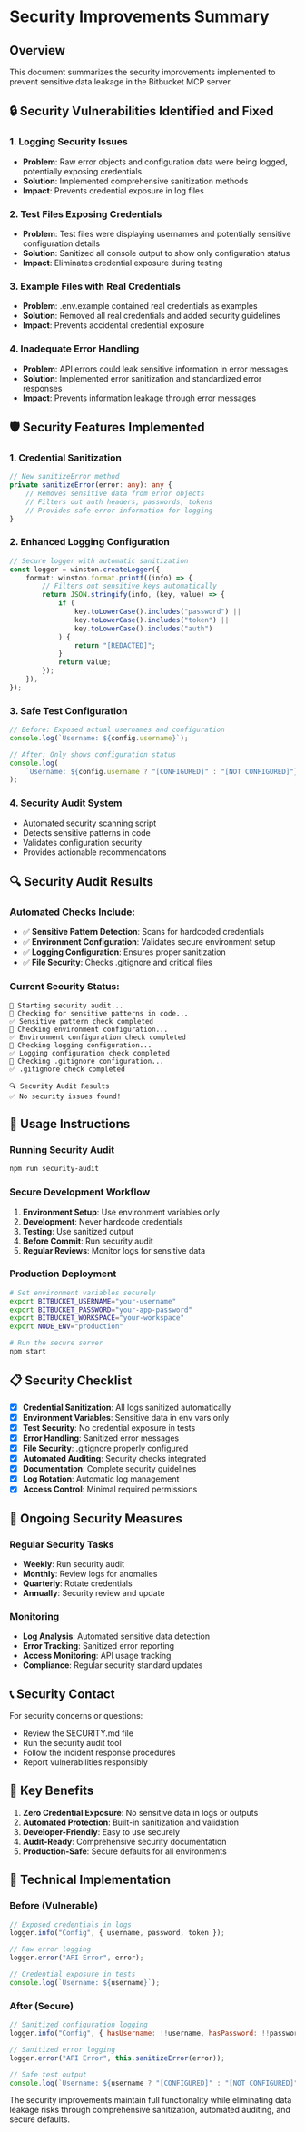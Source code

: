 # Security Improvements Summary

## Overview

This document summarizes the security improvements implemented to prevent sensitive data leakage in the Bitbucket MCP server.

## 🔒 Security Vulnerabilities Identified and Fixed

### 1. **Logging Security Issues**

-   **Problem**: Raw error objects and configuration data were being logged, potentially exposing credentials
-   **Solution**: Implemented comprehensive sanitization methods
-   **Impact**: Prevents credential exposure in log files

### 2. **Test Files Exposing Credentials**

-   **Problem**: Test files were displaying usernames and potentially sensitive configuration details
-   **Solution**: Sanitized all console output to show only configuration status
-   **Impact**: Eliminates credential exposure during testing

### 3. **Example Files with Real Credentials**

-   **Problem**: .env.example contained real credentials as examples
-   **Solution**: Removed all real credentials and added security guidelines
-   **Impact**: Prevents accidental credential exposure

### 4. **Inadequate Error Handling**

-   **Problem**: API errors could leak sensitive information in error messages
-   **Solution**: Implemented error sanitization and standardized error responses
-   **Impact**: Prevents information leakage through error messages

## 🛡️ Security Features Implemented

### 1. **Credential Sanitization**

```typescript
// New sanitizeError method
private sanitizeError(error: any): any {
    // Removes sensitive data from error objects
    // Filters out auth headers, passwords, tokens
    // Provides safe error information for logging
}
```

### 2. **Enhanced Logging Configuration**

```typescript
// Secure logger with automatic sanitization
const logger = winston.createLogger({
    format: winston.format.printf((info) => {
        // Filters out sensitive keys automatically
        return JSON.stringify(info, (key, value) => {
            if (
                key.toLowerCase().includes("password") ||
                key.toLowerCase().includes("token") ||
                key.toLowerCase().includes("auth")
            ) {
                return "[REDACTED]";
            }
            return value;
        });
    }),
});
```

### 3. **Safe Test Configuration**

```javascript
// Before: Exposed actual usernames and configuration
console.log(`Username: ${config.username}`);

// After: Only shows configuration status
console.log(
    `Username: ${config.username ? "[CONFIGURED]" : "[NOT CONFIGURED]"}`
);
```

### 4. **Security Audit System**

-   Automated security scanning script
-   Detects sensitive patterns in code
-   Validates configuration security
-   Provides actionable recommendations

## 🔍 Security Audit Results

### Automated Checks Include:

-   ✅ **Sensitive Pattern Detection**: Scans for hardcoded credentials
-   ✅ **Environment Configuration**: Validates secure environment setup
-   ✅ **Logging Configuration**: Ensures proper sanitization
-   ✅ **File Security**: Checks .gitignore and critical files

### Current Security Status:

```
🔐 Starting security audit...
📝 Checking for sensitive patterns in code...
✅ Sensitive pattern check completed
📝 Checking environment configuration...
✅ Environment configuration check completed
📝 Checking logging configuration...
✅ Logging configuration check completed
📝 Checking .gitignore configuration...
✅ .gitignore check completed

🔍 Security Audit Results
✅ No security issues found!
```

## 🚀 Usage Instructions

### Running Security Audit

```bash
npm run security-audit
```

### Secure Development Workflow

1. **Environment Setup**: Use environment variables only
2. **Development**: Never hardcode credentials
3. **Testing**: Use sanitized output
4. **Before Commit**: Run security audit
5. **Regular Reviews**: Monitor logs for sensitive data

### Production Deployment

```bash
# Set environment variables securely
export BITBUCKET_USERNAME="your-username"
export BITBUCKET_PASSWORD="your-app-password"
export BITBUCKET_WORKSPACE="your-workspace"
export NODE_ENV="production"

# Run the secure server
npm start
```

## 📋 Security Checklist

-   [x] **Credential Sanitization**: All logs sanitized automatically
-   [x] **Environment Variables**: Sensitive data in env vars only
-   [x] **Test Security**: No credential exposure in tests
-   [x] **Error Handling**: Sanitized error messages
-   [x] **File Security**: .gitignore properly configured
-   [x] **Automated Auditing**: Security checks integrated
-   [x] **Documentation**: Complete security guidelines
-   [x] **Log Rotation**: Automatic log management
-   [x] **Access Control**: Minimal required permissions

## 🔄 Ongoing Security Measures

### Regular Security Tasks

-   **Weekly**: Run security audit
-   **Monthly**: Review logs for anomalies
-   **Quarterly**: Rotate credentials
-   **Annually**: Security review and update

### Monitoring

-   **Log Analysis**: Automated sensitive data detection
-   **Error Tracking**: Sanitized error reporting
-   **Access Monitoring**: API usage tracking
-   **Compliance**: Regular security standard updates

## 📞 Security Contact

For security concerns or questions:

-   Review the SECURITY.md file
-   Run the security audit tool
-   Follow the incident response procedures
-   Report vulnerabilities responsibly

## 🎯 Key Benefits

1. **Zero Credential Exposure**: No sensitive data in logs or outputs
2. **Automated Protection**: Built-in sanitization and validation
3. **Developer-Friendly**: Easy to use securely
4. **Audit-Ready**: Comprehensive security documentation
5. **Production-Safe**: Secure defaults for all environments

## 🔧 Technical Implementation

### Before (Vulnerable)

```javascript
// Exposed credentials in logs
logger.info("Config", { username, password, token });

// Raw error logging
logger.error("API Error", error);

// Credential exposure in tests
console.log(`Username: ${username}`);
```

### After (Secure)

```javascript
// Sanitized configuration logging
logger.info("Config", { hasUsername: !!username, hasPassword: !!password });

// Sanitized error logging
logger.error("API Error", this.sanitizeError(error));

// Safe test output
console.log(`Username: ${username ? "[CONFIGURED]" : "[NOT CONFIGURED]"}`);
```

The security improvements maintain full functionality while eliminating data leakage risks through comprehensive sanitization, automated auditing, and secure defaults.
